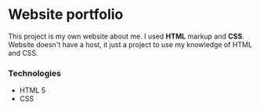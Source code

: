 <h1>Website portfolio</h1>
<p>This project is my own website about me. I used <b>HTML</b> markup and <b>CSS</b>. Website doesn't have a host, it just a project to use my knowledge of HTML and CSS.</p>
<h3>Technologies</h3>
<ul>
  <li>HTML 5</li>
  <li>CSS</li>
</ul>

